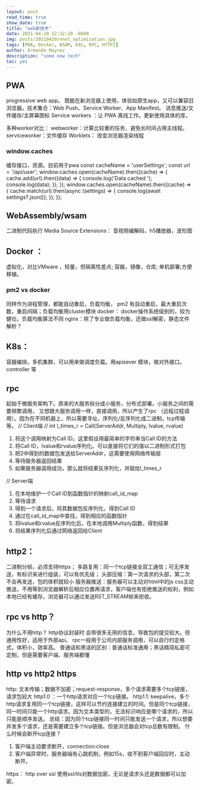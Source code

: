 ```yaml
---
layout: post
read_time: true
show_date: true
title: "web新技术"
date: 2021-04-20 12:32:20 -0600
img: posts/20210420/nnet_optimization.jpg
tags: [PWA, Docker, WSAM, K8s, RPC, HTTP2]
author: Armando Maynez
description: "some new tech"
toc: yes
---
```

## PWA
progressive web app。 既能在新浏览器上使用，体验如原生app，又可以兼容旧浏览器。技术集合：Web Push、Service Worker、App Manifest。 消息推送/文件缓存/主屏幕图标
Service workers ：让 PWA 离线工作。更新使用具体的库，

多种worker对比：
webworker：计算比较重的任务，避免长时间占用主线程。
serviceworker：文件缓存
Worklets： 改变浏览器渲染线程

### window.caches
缓存接口，资源。目前用于pwa
const cacheName = 'userSettings';
  const url = '/api/user';
  window.caches.open(cacheName).then((cache) => {
    cache.add(url).then((data) => {
      console.log('Data cached ');
      console.log(data);
    });
  });
  window.caches.open(cacheName).then((cache) => {
    cache.match(url).then(async (settings) => {
      console.log(await settings?.json());
    });
  });





## WebAssembly/wsam
二进制代码执行
Media Source Extensions：
音视频编解码，h5播放器，波形图

## Docker ：
虚拟化，对比VMware ，轻量，但隔离性差点; 容器，镜像，仓库; 单机部署;方便移植。
### pm2 vs docker
同样作为进程管理，都能自动重启，负载均衡，
pm2 有自动重启，最大重启次数，重启间隔；负载均衡用cluster模块
docker： docker操作系统级别的，较为健壮。负载均衡算法不同
nginx：除了专业做负载均衡，还做ssl解密，静态文件解析？


## K8s：
容器编排。多机集群，可以用来做调度负载。用apisever 模块，做对外接口。controller  等

## rpc
起始于微服务架构下。原来的大服务拆分成小服务，分布式部署。小服务之间的需要频繁调用， 又想跟大服务调用一样，直接调用，所以产生了rpc （远程过程调用）。因为在不同机器上，所以需要寻址，序列化/反序列化成二进制，tcp传输等。
// Client端
// int l_times_r = Call(ServerAddr, Multiply, lvalue, rvalue)
1. 将这个调用映射为Call ID。这里假设用最简单的字符串当Call ID的方法
2. 将Call ID，lvalue和rvalue序列化。可以直接将它们的值以二进制形式打包
3. 把2中得到的数据包发送给ServerAddr，这需要使用网络传输层
4. 等待服务器返回结果
5. 如果服务器调用成功，那么就将结果反序列化，并赋给l_times_r

// Server端
1. 在本地维护一个Call ID到函数指针的映射call_id_map
2. 等待请求
3. 得到一个请求后，将其数据包反序列化，得到Call ID
4. 通过在call_id_map中查找，得到相应的函数指针
5. 将lvalue和rvalue反序列化后，在本地调用Multiply函数，得到结果
6. 将结果序列化后通过网络返回给Client



## http2：
二进制分帧，必须支持https；
多路复用：同一个tcp链接全双工通信；可无序发送，有标识来进行组装，可以有优先级；
头部压缩：第一次请求的头部，第二次不会再发送，包的体积就较小
服务器推送：服务器可以主动对html中的js css主动推送，不用等到浏览器解析后相应位置再请求，客户端也有拒绝推送的权利，例如本地已经有缓存，浏览器可以通过发送RST_STREAM帧来拒收。

## rpc vs http？
为什么不用http？
http协议封装时 会带很多无用的信息，导致包的提交较大。但通用性好，适用于外部api。
rpc一般用于公司内部服务调用，可以自行约定格式，体积小，效率高。
普通话和黑话的区别：普通话标准通用；黑话精简私密可定制，但是需要客户端、服务端都懂

## http vs http2 https
http: 文本传输；数据不加密；request-response，多个请求需要多个tcp链接，请求包较大
http1.0 ：一个http请求对应一个tcp链接。
http1.1: keepalive，多个http请求复用同一个tcp链接，这样可以节约连接建立的时间。但是同个tcp链接，同一时间只能一个http请求。因为文本类型的，无法标识响应是哪个请求的，所以只能是顺序发送。
总结：因为同个tcp链接同一时间只能发送一个请求，所以想要并发多个请求，还是需要建立多个tcp链接。但是浏览器会对tcp总数有限制。
什么时候会断开tcp连接？
1. 客户端主动要求断开，connection:close
2. 客户端异常时，服务器端有心跳机制，例如15s，收不到客户端回应时，主动断开。

https： http over ssl 使用ssl/tls对数据加密。无论是请求头还是数据都可以加密。